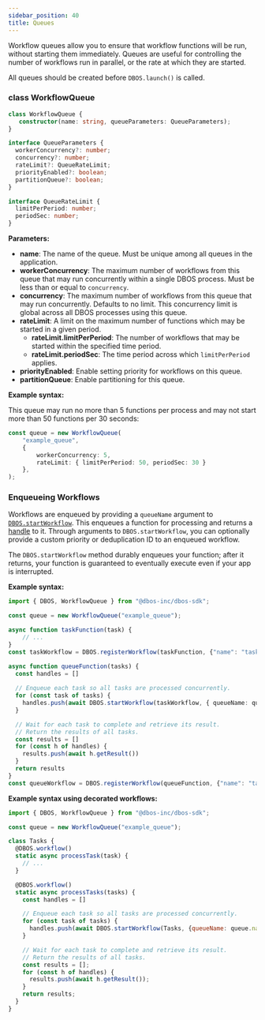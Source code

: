 ```yaml
---
sidebar_position: 40
title: Queues
---
```


Workflow queues allow you to ensure that workflow functions will be run, without starting them immediately.
Queues are useful for controlling the number of workflows run in parallel, or the rate at which they are started.

All queues should be created before `DBOS.launch()` is called.

### class WorkflowQueue

```typescript
class WorkflowQueue {
   constructor(name: string, queueParameters: QueueParameters);
}

interface QueueParameters {
  workerConcurrency?: number;
  concurrency?: number;
  rateLimit?: QueueRateLimit;
  priorityEnabled?: boolean;
  partitionQueue?: boolean;
}

interface QueueRateLimit {
  limitPerPeriod: number;
  periodSec: number;
}
```

**Parameters:**
- **name**: The name of the queue.  Must be unique among all queues in the application.
- **workerConcurrency**: The maximum number of workflows from this queue that may run concurrently within a single DBOS process. Must be less than or equal to `concurrency`.
- **concurrency**: The maximum number of workflows from this queue that may run concurrently. Defaults to no limit.
This concurrency limit is global across all DBOS processes using this queue.
- **rateLimit**: A limit on the maximum number of functions which may be started in a given period.
  - **rateLimit.limitPerPeriod**: The number of workflows that may be started within the specified time period.
  - **rateLimit.periodSec**: The time period across which `limitPerPeriod` applies.
- **priorityEnabled**: Enable setting priority for workflows on this queue.
- **partitionQueue**: Enable partitioning for this queue.


**Example syntax:**

This queue may run no more than 5 functions per process and may not start more than 50 functions per 30 seconds:

```typescript
const queue = new WorkflowQueue(
    "example_queue",
    {
        workerConcurrency: 5,
        rateLimit: { limitPerPeriod: 50, periodSec: 30 }
    },
);
```


### Enqueueing Workflows

Workflows are enqueued by providing a `queueName` argument to [`DBOS.startWorkflow`](./methods.md#dbosstartworkflow).
This enqueues a function for processing and returns a [handle](./methods.md#workflow-handles) to it.
Through arguments to `DBOS.startWorkflow`, you can optionally provide a custom priority or deduplication ID to an enqueued workflow.

The `DBOS.startWorkflow` method durably enqueues your function; after it returns, your function is guaranteed to eventually execute even if your app is interrupted.

**Example syntax:**

```typescript
import { DBOS, WorkflowQueue } from "@dbos-inc/dbos-sdk";

const queue = new WorkflowQueue("example_queue");

async function taskFunction(task) {
    // ...
}
const taskWorkflow = DBOS.registerWorkflow(taskFunction, {"name": "taskWorkflow"});

async function queueFunction(tasks) {
  const handles = []
  
  // Enqueue each task so all tasks are processed concurrently.
  for (const task of tasks) {
    handles.push(await DBOS.startWorkflow(taskWorkflow, { queueName: queue.name })(task))
  }

  // Wait for each task to complete and retrieve its result.
  // Return the results of all tasks.
  const results = []
  for (const h of handles) {
    results.push(await h.getResult())
  }
  return results
}
const queueWorkflow = DBOS.registerWorkflow(queueFunction, {"name": "taskWorkflow"})
```

**Example syntax using decorated workflows:**

```javascript
import { DBOS, WorkflowQueue } from "@dbos-inc/dbos-sdk";

const queue = new WorkflowQueue("example_queue");

class Tasks {
  @DBOS.workflow()
  static async processTask(task) {
    // ...
  }

  @DBOS.workflow()
  static async processTasks(tasks) {
    const handles = []

    // Enqueue each task so all tasks are processed concurrently.
    for (const task of tasks) {
      handles.push(await DBOS.startWorkflow(Tasks, {queueName: queue.name}).processTask(task));
    }

    // Wait for each task to complete and retrieve its result.
    // Return the results of all tasks.
    const results = [];
    for (const h of handles) {
      results.push(await h.getResult());
    }
    return results;
  }
}
```


